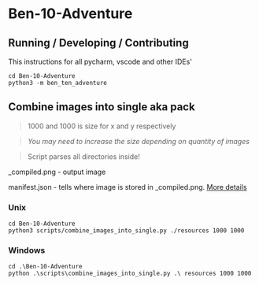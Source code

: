 # Ben-10-Adventure


## Running / Developing / Contributing 
This instructions for all pycharm, vscode and other IDEs'
```
cd Ben-10-Adventure
python3 -m ben_ten_adventure
```

## Combine images into single aka pack
> 1000 and 1000 is size for x and y respectively

> *You may need to increase the size depending on quantity of images*

> Script parses all directories inside!

_compiled.png - output image

manifest.json - tells where image is stored in _compiled.png. [More details](https://github.com/Ben-10-Secret-of-the-Omnitrix-Game/Ben-10-Adventure/blob/main/scripts/combine_images_into_single.py#L74-L80)
### Unix
```
cd Ben-10-Adventure
python3 scripts/combine_images_into_single.py ./resources 1000 1000
```
### Windows
```
cd .\Ben-10-Adventure
python .\scripts\combine_images_into_single.py .\ resources 1000 1000
```

